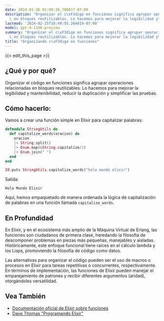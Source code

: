 ```yaml
---
date: 2024-01-26 01:09:26.706817-07:00
description: "Organizar el c\xF3digo en funciones significa agrupar operaciones relacionadas\
  \ en bloques reutilizables. Lo hacemos para mejorar la legibilidad y\u2026"
lastmod: '2024-02-25T18:49:55.264619-07:00'
model: gpt-4-1106-preview
summary: "Organizar el c\xF3digo en funciones significa agrupar operaciones relacionadas\
  \ en bloques reutilizables. Lo hacemos para mejorar la legibilidad y\u2026"
title: "Organizando c\xF3digo en funciones"
---
```


{{< edit_this_page >}}

## ¿Qué y por qué?
Organizar el código en funciones significa agrupar operaciones relacionadas en bloques reutilizables. Lo hacemos para mejorar la legibilidad y mantenibilidad, reducir la duplicación y simplificar las pruebas.

## Cómo hacerlo:
Vamos a crear una función simple en Elixir para capitalizar palabras:

```elixir
defmodule StringUtils do
  def capitalize_words(oracion) do
    oracion
    |> String.split()
    |> Enum.map(&String.capitalize/1)
    |> Enum.join(" ")
  end
end

IO.puts StringUtils.capitalize_words("hola mundo elixir")
```
Salida:
```
Hola Mundo Elixir
```
Aquí, hemos empaquetado de manera ordenada la lógica de capitalización de palabras en una función llamada `capitalize_words`.

## En Profundidad
En Elixir, y en el ecosistema más amplio de la Máquina Virtual de Erlang, las funciones son ciudadanos de primera clase, heredando la filosofía de descomponer problemas en piezas más pequeñas, manejables y aisladas. Históricamente, este enfoque funcional tiene raíces en el cálculo lambda y los Lisps, promoviendo la filosofía de código como datos.

Las alternativas para organizar el código pueden ser el uso de macros o procesos en Elixir para tareas repetitivas o concurrentes, respectivamente. En términos de implementación, las funciones de Elixir pueden manejar el emparejamiento de patrones y recibir diferentes argumentos (aridad), otorgándoles versatilidad.

## Vea También
- [Documentación oficial de Elixir sobre funciones](https://hexdocs.pm/elixir/Kernel.html#functions)
- [Dave Thomas "Programando Elixir"](https://pragprog.com/titles/elixir16/programming-elixir-1-6/)

